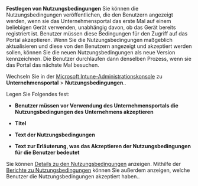 **Festlegen von Nutzungsbedingungen**
Sie können die Nutzungsbedingungen veröffentlichen, die den Benutzern angezeigt werden, wenn sie das Unternehmensportal das erste Mal auf einem beliebigen Gerät verwenden, unabhängig davon, ob das Gerät bereits registriert ist. Benutzer müssen diese Bedingungen für den Zugriff auf das Portal akzeptieren. Wenn Sie die Nutzungsbedingungen maßgeblich aktualisieren und diese von den Benutzern angezeigt und akzeptiert werden sollen, können Sie die neuen Nutzungsbedingungen als neue Version kennzeichnen. Die Benutzer durchlaufen dann denselben Prozess, wenn sie das Portal das nächste Mal besuchen.

Wechseln Sie in der [Microsoft Intune-Administrationskonsole](http://manage.microsoft.com) zu **Unternehmensportal** &gt; **Nutzungsbedingungen**..

Legen Sie Folgendes fest:

-   **Benutzer müssen vor Verwendung des Unternehmensportals die Nutzungsbedingungen des Unternehmens akzeptieren**

-   **Titel**

-   **Text der Nutzungsbedingungen**

-   **Text zur Erläuterung, was das Akzeptieren der Nutzungsbedingungen für die Benutzer bedeutet**

Sie können [Details zu den Nutzungsbedingungen](https://technet.microsoft.com/library/mt405893.aspx) anzeigen.  Mithilfe der [Berichte zu Nutzungsbedingungen](https://technet.microsoft.com/library/dn646977.aspx) können Sie außerdem anzeigen, welche Benutzer die Nutzungsbedingungen akzeptiert haben..



<!--HONumber=May16_HO1-->


